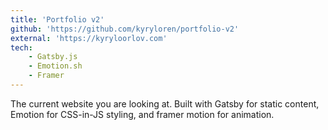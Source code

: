```yaml
---
title: 'Portfolio v2'
github: 'https://github.com/kyryloren/portfolio-v2'
external: 'https://kyryloorlov.com'
tech:
    - Gatsby.js
    - Emotion.sh
    - Framer
---
```


The current website you are looking at. Built with Gatsby for static content, Emotion for CSS-in-JS styling, and framer motion for animation.